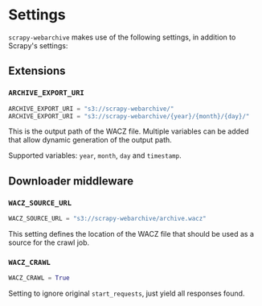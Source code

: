 # Settings

`scrapy-webarchive` makes use of the following settings, in addition to Scrapy's settings:

## Extensions

### `ARCHIVE_EXPORT_URI`

```python
ARCHIVE_EXPORT_URI = "s3://scrapy-webarchive/"
ARCHIVE_EXPORT_URI = "s3://scrapy-webarchive/{year}/{month}/{day}/"
```

This is the output path of the WACZ file. Multiple variables can be added that allow dynamic generation of the output path. 

Supported variables: `year`, `month`, `day` and `timestamp`.

## Downloader middleware

### `WACZ_SOURCE_URL`

```python
WACZ_SOURCE_URL = "s3://scrapy-webarchive/archive.wacz"
```

This setting defines the location of the WACZ file that should be used as a source for the crawl job.

### `WACZ_CRAWL`

```python
WACZ_CRAWL = True
```

Setting to ignore original `start_requests`, just yield all responses found.
